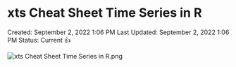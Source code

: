 # xts Cheat Sheet Time Series in R

Created: September 2, 2022 1:06 PM
Last Updated: September 2, 2022 1:06 PM
Status: Current 👍

![xts Cheat Sheet Time Series in R.png](./photo/xts_Cheat_Sheet_Time_Series_in_R.png)